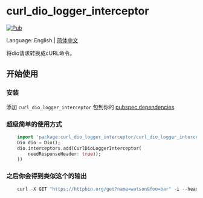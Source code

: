 # curl_dio_logger_interceptor

[![Pub](https://img.shields.io/badge/pub-v0.0.1-blue)](https://pub.dev/packages/curl_dio_logger_interceptor)

Language: English | [简体中文](README-ZH.md)

将dio请求转换成cURL命令。

## 开始使用

### 安装

添加 `curl_dio_logger_interceptor` 包到你的
[pubspec dependencies](https://pub.dev/packages/curl_dio_logger_interceptor/install).


### 超级简单的使用方式

```dart
    import 'package:curl_dio_logger_interceptor/curl_dio_logger_interceptor.dart';
    Dio dio = Dio();
    dio.interceptors.add(CurlDioLoggerInterceptor(
        needResponseHeader: true));
    ))
```
### 之后你会得到类似这个的输出
    
```dart
    curl -X GET "https://httpbin.org/get?name=watson&foo=bar" -i --header "key1: value1" --header "key2: value2" --header "key3: value3"
```

